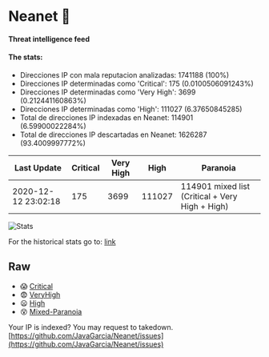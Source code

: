 # Neanet :hocho:
#### Threat intelligence feed
#### The stats:

- Direcciones IP con mala reputacion analizadas: 1741188 (100%)
- Direcciones IP determinadas como 'Critical':  175 (0.0100506091243%)
- Direcciones IP determinadas como 'Very High':  3699 (0.212441160863%)
- Direcciones IP determinadas como 'High':  111027 (6.37650845285)
- Total de direcciones IP indexadas en Neanet:  114901 (6.59900022284%)
- Total de direcciones IP descartadas en Neanet:  1626287 (93.4009997772%)

| Last Update | Critical | Very High | High | Paranoia |
| --- | --- | --- | --- | --- |
| 2020-12-12 23:02:18 | 175 | 3699 | 111027 | 114901 mixed list (Critical + Very High + High)|

![Stats](https://docs.google.com/spreadsheets/d/e/2PACX-1vSnaNMIXVabIpDJjufMlzH7poXnshF3mgd8Is1g9ytUEzVsP5my4Trn8f-xkoLLQ38xpL3HtmUexLo6/pubchart?oid=501124687&format=image)

For the historical stats go to: [link](/stats.csv)
## Raw
- :scream: [Critical](https://raw.githubusercontent.com/JavaGarcia/Neanet/master/blacklists/neanet_critical.txt)
- :fearful: [VeryHigh](https://raw.githubusercontent.com/JavaGarcia/Neanet/master/blacklists/neanet_veryHigh.txtt)
- :frowning: [High](https://raw.githubusercontent.com/JavaGarcia/Neanet/master/blacklists/neanet_high.txt)
- :dizzy_face: [Mixed-Paranoia](https://raw.githubusercontent.com/JavaGarcia/Neanet/master/blacklists/neanet_all.txt)


Your IP is indexed? You may request to takedown. [https://github.com/JavaGarcia/Neanet/issues](https://github.com/JavaGarcia/Neanet/issues)













































































































































































































































































































































































































































































































































































































































































































































































































































































































































































































































































































































































































































































































































































































































































































































































































































































































































































































































































































































































































































































































































































































































































































































































































































































































































































































































































































































































































































